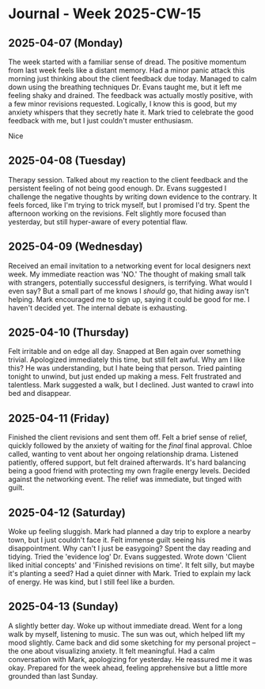 # Journal - Week 2025-CW-15

## 2025-04-07 (Monday)

The week started with a familiar sense of dread. The positive momentum from last week feels like a distant memory. Had a minor panic attack this morning just thinking about the client feedback due today. Managed to calm down using the breathing techniques Dr. Evans taught me, but it left me feeling shaky and drained. The feedback was actually mostly positive, with a few minor revisions requested. Logically, I know this is good, but my anxiety whispers that they secretly hate it. Mark tried to celebrate the good feedback with me, but I just couldn't muster enthusiasm.

Nice
## 2025-04-08 (Tuesday)

Therapy session. Talked about my reaction to the client feedback and the persistent feeling of not being good enough. Dr. Evans suggested I challenge the negative thoughts by writing down evidence to the contrary. It feels forced, like I'm trying to trick myself, but I promised I'd try. Spent the afternoon working on the revisions. Felt slightly more focused than yesterday, but still hyper-aware of every potential flaw.

## 2025-04-09 (Wednesday)

Received an email invitation to a networking event for local designers next week. My immediate reaction was 'NO.' The thought of making small talk with strangers, potentially successful designers, is terrifying. What would I even say? But a small part of me knows I *should* go, that hiding away isn't helping. Mark encouraged me to sign up, saying it could be good for me. I haven't decided yet. The internal debate is exhausting.

## 2025-04-10 (Thursday)

Felt irritable and on edge all day. Snapped at Ben again over something trivial. Apologized immediately this time, but still felt awful. Why am I like this? He was understanding, but I hate being that person. Tried painting tonight to unwind, but just ended up making a mess. Felt frustrated and talentless. Mark suggested a walk, but I declined. Just wanted to crawl into bed and disappear.

## 2025-04-11 (Friday)

Finished the client revisions and sent them off. Felt a brief sense of relief, quickly followed by the anxiety of waiting for the *final* final approval. Chloe called, wanting to vent about her ongoing relationship drama. Listened patiently, offered support, but felt drained afterwards. It's hard balancing being a good friend with protecting my own fragile energy levels. Decided against the networking event. The relief was immediate, but tinged with guilt.

## 2025-04-12 (Saturday)

Woke up feeling sluggish. Mark had planned a day trip to explore a nearby town, but I just couldn't face it. Felt immense guilt seeing his disappointment. Why can't I just be easygoing? Spent the day reading and tidying. Tried the 'evidence log' Dr. Evans suggested. Wrote down 'Client liked initial concepts' and 'Finished revisions on time'. It felt silly, but maybe it's planting a seed? Had a quiet dinner with Mark. Tried to explain my lack of energy. He was kind, but I still feel like a burden.

## 2025-04-13 (Sunday)

A slightly better day. Woke up without immediate dread. Went for a long walk by myself, listening to music. The sun was out, which helped lift my mood slightly. Came back and did some sketching for my personal project – the one about visualizing anxiety. It felt meaningful. Had a calm conversation with Mark, apologizing for yesterday. He reassured me it was okay. Prepared for the week ahead, feeling apprehensive but a little more grounded than last Sunday.
